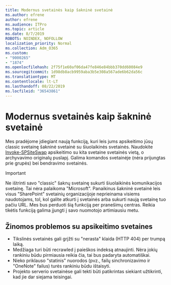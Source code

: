 ```yaml
---
title: Modernus svetainės kaip šakninė svetainė
ms.author: efrene
author: efrene
ms.audience: ITPro
ms.topic: article
ms.date: 8/7/2019
ROBOTS: NOINDEX, NOFOLLOW
localization_priority: Normal
ms.collection: Adm_O365
ms.custom:
- "9000265"
- "1874"
ms.openlocfilehash: 2f75f1e60af06da47fe846e84bbb370dd60084e9
ms.sourcegitcommit: 1d98db8acb9959aba3b5e308a567ade6b62da56c
ms.translationtype: MT
ms.contentlocale: lt-LT
ms.lasthandoff: 08/22/2019
ms.locfileid: "36543861"
---
```

# <a name="modern-site-as-root-site"></a>Modernus svetainės kaip šakninė svetainė

Mes pradėjome įdiegiant naują funkciją, kuri leis jums apsikeitimo jūsų classic svetainę šakninė svetainė su šiuolaikinės svetainės. Naudokite [Invoke-SPSiteSwap](https://docs.microsoft.com/powershell/module/sharepoint-online/invoke-spositeswap?view=sharepoint-ps) apsikeitimo su kita svetaine svetainės vietą, o archyvavimo originalų puslapį. Galima komandos svetainėje (nėra prijungtas prie grupės) bei bendravimo svetainės. 

>[!Important]
> Ne ištrinti savo "classic" šaknų svetainę sukurti šiuolaikinės komunikacijos svetainę. Tai nėra palaikoma "Microsoft". Panaikinus šakninė svetainė leis visus "SharePoint" svetainių organizacijoje neprieinama visiems naudotojams, tol, kol galite atkurti į svetainės arba sukurti naują svetainę tuo pačiu URL. Mes bus perduoti šią funkciją per pranešimų centras. Reikia tikėtis funkciją galima įjungti į savo nuomotojo artimiausiu metu.

## <a name="known-issues-with-swapping-sites"></a>Žinomos problemos su apsikeitimo svetaines
- Tikslinės svetainės gali grįžti su "nerasta" klaida (HTTP 404) per trumpą laiką.
- Medžiaga turi būti recrawled į paieškos indeksą atnaujinti. Nėra jokių rankiniu būdu pirmiausia reikia čia, tai bus padaryta automatiškai.
- Nieko priklauso "statinis" nuorodos (pvz., failų sinchronizavimo ir "OneNote" failus) turės rankiniu būdu ištaisyti.
- Projekto serverio svetainėse gali tekti būti patikrintas siekiant užtikrinti, kad jie dar siejama teisingai. 
